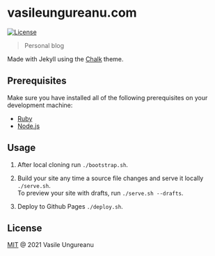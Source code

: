 # vasileungureanu.com

<a href="https://github.com/VasileUngureanu/repository-template/blob/master/LICENSE"><img src="https://img.shields.io/badge/license-MIT-green.svg" alt="License"></a>

> Personal blog

Made with Jekyll using the [Chalk](https://github.com/nielsenramon/chalk) theme.

## Prerequisites

Make sure you have installed all of the following prerequisites on your development machine:

* [Ruby](https://www.ruby-lang.org/en/)
* [Node.js](https://nodejs.org/en/)

## Usage

1. After local cloning run `./bootstrap.sh`.
1. Build your site any time a source file changes and serve it locally `./serve.sh`.<br />
   To preview your site with drafts, run `./serve.sh --drafts`.

1. Deploy to Github Pages `./deploy.sh`. 

License
-------

[MIT](LICENSE) @ 2021 Vasile Ungureanu
